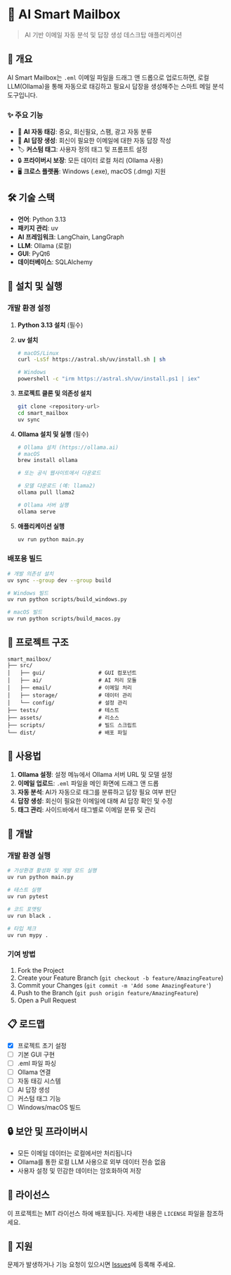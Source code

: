 # 🤖 AI Smart Mailbox

> AI 기반 이메일 자동 분석 및 답장 생성 데스크탑 애플리케이션

## 📌 개요

AI Smart Mailbox는 `.eml` 이메일 파일을 드래그 앤 드롭으로 업로드하면, 로컬 LLM(Ollama)을 통해 자동으로 태깅하고 필요시 답장을 생성해주는 스마트 메일 분석 도구입니다.

### ✨ 주요 기능

- 🎯 **AI 자동 태깅**: 중요, 회신필요, 스팸, 광고 자동 분류
- 💬 **AI 답장 생성**: 회신이 필요한 이메일에 대한 자동 답장 작성
- 🏷️ **커스텀 태그**: 사용자 정의 태그 및 프롬프트 설정
- 🔒 **프라이버시 보장**: 모든 데이터 로컬 처리 (Ollama 사용)
- 🖥️ **크로스 플랫폼**: Windows (.exe), macOS (.dmg) 지원

## 🛠️ 기술 스택

- **언어**: Python 3.13
- **패키지 관리**: uv
- **AI 프레임워크**: LangChain, LangGraph
- **LLM**: Ollama (로컬)
- **GUI**: PyQt6
- **데이터베이스**: SQLAlchemy

## 🚀 설치 및 실행

### 개발 환경 설정

1. **Python 3.13 설치** (필수)
   
2. **uv 설치**
   ```bash
   # macOS/Linux
   curl -LsSf https://astral.sh/uv/install.sh | sh
   
   # Windows
   powershell -c "irm https://astral.sh/uv/install.ps1 | iex"
   ```

3. **프로젝트 클론 및 의존성 설치**
   ```bash
   git clone <repository-url>
   cd smart_mailbox
   uv sync
   ```

4. **Ollama 설치 및 실행** (필수)
   ```bash
   # Ollama 설치 (https://ollama.ai)
   # macOS
   brew install ollama
   
   # 또는 공식 웹사이트에서 다운로드
   
   # 모델 다운로드 (예: llama2)
   ollama pull llama2
   
   # Ollama 서버 실행
   ollama serve
   ```

5. **애플리케이션 실행**
   ```bash
   uv run python main.py
   ```

### 배포용 빌드

```bash
# 개발 의존성 설치
uv sync --group dev --group build

# Windows 빌드
uv run python scripts/build_windows.py

# macOS 빌드  
uv run python scripts/build_macos.py
```

## 📁 프로젝트 구조

```
smart_mailbox/
├── src/
│   ├── gui/                 # GUI 컴포넌트
│   ├── ai/                  # AI 처리 모듈
│   ├── email/               # 이메일 처리
│   ├── storage/             # 데이터 관리
│   └── config/              # 설정 관리
├── tests/                   # 테스트
├── assets/                  # 리소스
├── scripts/                 # 빌드 스크립트
└── dist/                    # 배포 파일
```

## 🎯 사용법

1. **Ollama 설정**: 설정 메뉴에서 Ollama 서버 URL 및 모델 설정
2. **이메일 업로드**: `.eml` 파일을 메인 화면에 드래그 앤 드롭
3. **자동 분석**: AI가 자동으로 태그를 분류하고 답장 필요 여부 판단
4. **답장 생성**: 회신이 필요한 이메일에 대해 AI 답장 확인 및 수정
5. **태그 관리**: 사이드바에서 태그별로 이메일 분류 및 관리

## 🔧 개발

### 개발 환경 실행

```bash
# 가상환경 활성화 및 개발 모드 실행
uv run python main.py

# 테스트 실행
uv run pytest

# 코드 포맷팅
uv run black .

# 타입 체크
uv run mypy .
```

### 기여 방법

1. Fork the Project
2. Create your Feature Branch (`git checkout -b feature/AmazingFeature`)
3. Commit your Changes (`git commit -m 'Add some AmazingFeature'`)
4. Push to the Branch (`git push origin feature/AmazingFeature`)
5. Open a Pull Request

## 📋 로드맵

- [x] 프로젝트 초기 설정
- [ ] 기본 GUI 구현
- [ ] .eml 파일 파싱
- [ ] Ollama 연결
- [ ] 자동 태깅 시스템
- [ ] AI 답장 생성
- [ ] 커스텀 태그 기능
- [ ] Windows/macOS 빌드

## 🔒 보안 및 프라이버시

- 모든 이메일 데이터는 로컬에서만 처리됩니다
- Ollama를 통한 로컬 LLM 사용으로 외부 데이터 전송 없음
- 사용자 설정 및 민감한 데이터는 암호화하여 저장

## 📄 라이선스

이 프로젝트는 MIT 라이선스 하에 배포됩니다. 자세한 내용은 `LICENSE` 파일을 참조하세요.

## 🤝 지원

문제가 발생하거나 기능 요청이 있으시면 [Issues](https://github.com/username/smart_mailbox/issues)에 등록해 주세요.
